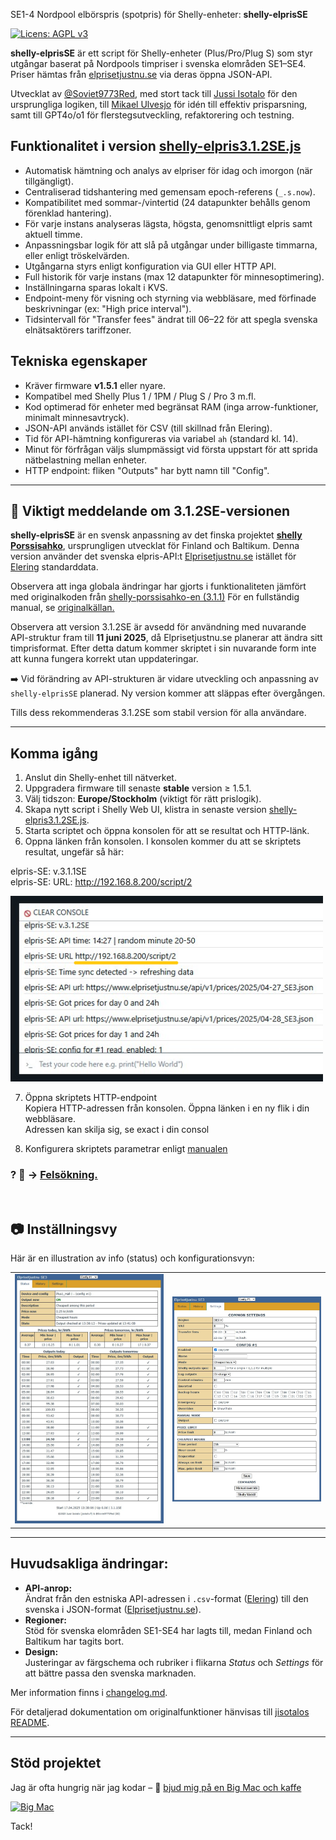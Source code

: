 SE1-4 Nordpool elbörspris (spotpris) för Shelly-enheter: **shelly-elprisSE**

[![Licens: AGPL v3](https://img.shields.io/badge/Licens-AGPL%20v3-blue.svg)](https://www.gnu.org/licenses/agpl-3.0)

**shelly-elprisSE** är ett script för Shelly-enheter (Plus/Pro/Plug S) som styr utgångar baserat på Nordpools timpriser i svenska elområden SE1–SE4. Priser hämtas från [elprisetjustnu.se](https://www.elprisetjustnu.se/) via deras öppna JSON-API.

Utvecklat av [@Soviet9773Red](https://github.com/Soviet9773Red), med stort tack till [Jussi Isotalo](https://github.com/jisotalo) för den ursprungliga logiken, till [Mikael Ulvesjo](https://github.com/MikaelUlvesjo) för idén till effektiv prisparsning, samt till GPT4o/o1 för flerstegsutveckling, refaktorering och testning.

## Funktionalitet i version [shelly-elpris3.1.2SE.js](https://github.com/Soviet9773Red/shelly-elprisSE/blob/main/shelly-elpris3.1.2SE.js)
- Automatisk hämtning och analys av elpriser för idag och imorgon (när tillgängligt).
- Centraliserad tidshantering med gemensam epoch-referens (`_.s.now`).
- Kompatibilitet med sommar-/vintertid (24 datapunkter behålls genom förenklad hantering).
- För varje instans analyseras lägsta, högsta, genomsnittligt elpris samt aktuell timme.
- Anpassningsbar logik för att slå på utgångar under billigaste timmarna, eller enligt tröskelvärden.
- Utgångarna styrs enligt konfiguration via GUI eller HTTP API.
- Full historik för varje instans (max 12 datapunkter för minnesoptimering).
- Inställningarna sparas lokalt i KVS.
- Endpoint-meny för visning och styrning via webbläsare, med förfinade beskrivningar (ex: "High price interval").
- Tidsintervall för "Transfer fees" ändrat till 06–22 för att spegla svenska elnätsaktörers tariffzoner.

## Tekniska egenskaper
- Kräver firmware **v1.5.1** eller nyare.
- Kompatibel med Shelly Plus 1 / 1PM / Plug S / Pro 3 m.fl.
- Kod optimerad för enheter med begränsat RAM (inga arrow-funktioner, minimalt minnesavtryck).
- JSON-API används istället för CSV (till skillnad från Elering).
- Tid för API-hämtning konfigureras via variabel `ah` (standard kl. 14).
- Minut för förfrågan väljs slumpmässigt vid första uppstart för att sprida nätbelastning mellan enheter.
- HTTP endpoint: fliken "Outputs" har bytt namn till "Config".

---

## 📢 Viktigt meddelande om 3.1.2SE-versionen
**shelly-elprisSE** är en svensk anpassning av det finska projektet **[shelly Porssisahko](https://github.com/jisotalo/shelly-porssisahko)**, ursprungligen utvecklat för Finland och Baltikum.  Denna version använder det svenska elpris-API:t [Elprisetjustnu.se](https://www.elprisetjustnu.se/) istället för [Elering](https://elering.ee/) standarddata.

Observera att inga globala ändringar har gjorts i funktionaliteten jämfört med originalkoden från [shelly-porssisahko-en (3.1.1)](https://github.com/jisotalo/shelly-porssisahko-en) För en fullständig manual, se [originalkällan.](https://github.com/jisotalo/shelly-porssisahko-en)


Observera att version 3.1.2SE är avsedd för användning med nuvarande API-struktur fram till **11 juni 2025**, då Elprisetjustnu.se planerar att ändra sitt timprisformat. Efter detta datum kommer skriptet i sin nuvarande form inte att kunna fungera korrekt utan uppdateringar.

➡️ Vid förändring av API-strukturen är vidare utveckling och anpassning av `shelly-elprisSE` planerad. Ny version kommer att släppas efter övergången.

Tills dess rekommenderas 3.1.2SE som stabil version för alla användare.

---

## Komma igång
1. Anslut din Shelly-enhet till nätverket.
2. Uppgradera firmware till senaste **stable** version ≥ 1.5.1.
3. Välj tidszon: **Europe/Stockholm** (viktigt för rätt prislogik).
4. Skapa nytt script i Shelly Web UI, klistra in senaste version [shelly-elpris3.1.2SE.js](https://github.com/Soviet9773Red/shelly-elprisSE/blob/main/shelly-elpris3.1.2SE.js).
5. Starta scriptet och öppna konsolen för att se resultat och HTTP-länk.
6. Oppna länken från konsolen. I konsolen kommer du att se skriptets resultat, ungefär så här:

elpris-SE: v.3.1.1SE<br>
elpris-SE: URL: http://192.168.8.200/script/2<br>

<img src="https://github.com/Soviet9773Red/shelly-elprisSE/blob/main/console.png?raw=true" width="500">

7. Öppna skriptets HTTP-endpoint<br>
Kopiera HTTP-adressen från konsolen.
Öppna länken i en ny flik i din webbläsare.<br>
Adressen kan skilja sig, se exact i din consol
   
8. Konfigurera skriptets parametrar enligt [manualen](https://github.com/jisotalo/shelly-porssisahko-en)

### ? 🔧 →  [Felsökning. ](./Felsokning.md)

<br>

  ## 📷 Inställningsvy
Här är en illustration av info (status) och konfigurationsvyn:
<table><tr>
      <td><img src="https://raw.githubusercontent.com/Soviet9773Red/shelly-elprisSE/main/StatP.jpg" width="500"></td>
      <td><img src="https://raw.githubusercontent.com/Soviet9773Red/shelly-elprisSE/main/SetP.jpg" width="500"></td>
    </tr>
</table>

---

## Huvudsakliga ändringar:

- **API-anrop:**  
  Ändrat från den estniska API-adressen i `.csv`-format ([Elering](https://elering.ee/)) till den svenska i JSON-format ([Elprisetjustnu.se](https://www.elprisetjustnu.se/)).  
- **Regioner:**  
  Stöd för svenska elområden SE1-SE4 har lagts till, medan Finland och Baltikum har tagits bort.  
- **Design:**  
  Justeringar av färgschema och rubriker i flikarna *Status* och *Settings* för att bättre passa den svenska marknaden.

 Mer information finns i [changelog.md](https://github.com/Soviet9773Red/shelly-elprisSE/blob/main/CHANGELOG.md).

För detaljerad dokumentation om originalfunktioner hänvisas till [jisotalos README](https://github.com/jisotalo/shelly-porssisahko-en).

---

## Stöd projektet
Jag är ofta hungrig när jag kodar – 🍔 [bjud mig på en Big Mac och kaffe](https://buymeacoffee.com/soviet9773red)

[![Big Mac](https://img.shields.io/badge/Buy%20me%20a%20🍔-Big%20Mac-yellow?style=for-the-badge)](https://buymeacoffee.com/soviet9773red)

Tack!
